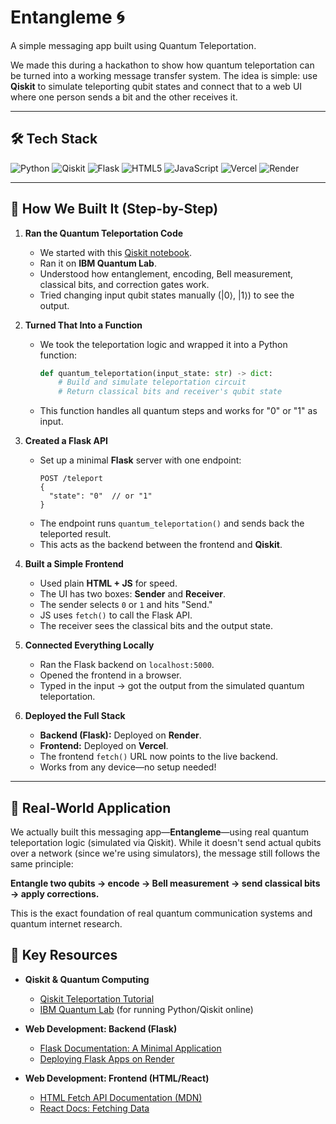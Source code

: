 # Entangleme 🌀

A simple messaging app built using Quantum Teleportation.

We made this during a hackathon to show how quantum teleportation can be turned into a working message transfer system. The idea is simple: use **Qiskit** to simulate teleporting qubit states and connect that to a web UI where one person sends a bit and the other receives it.

---

## 🛠️ Tech Stack

![Python](https://img.shields.io/badge/Python-3776AB?style=for-the-badge&logo=python&logoColor=white)
![Qiskit](https://img.shields.io/badge/Qiskit-6929C4?style=for-the-badge&logo=Qiskit&logoColor=white)
![Flask](https://img.shields.io/badge/Flask-000000?style=for-the-badge&logo=flask&logoColor=white)
![HTML5](https://img.shields.io/badge/HTML5-E34F26?style=for-the-badge&logo=html5&logoColor=white)
![JavaScript](https://img.shields.io/badge/JavaScript-F7DF1E?style=for-the-badge&logo=javascript&logoColor=black)
![Vercel](https://img.shields.io/badge/Vercel-000000?style=for-the-badge&logo=vercel&logoColor=white)
![Render](https://img.shields.io/badge/Render-46E3B7?style=for-the-badge&logo=render&logoColor=black)

---

## 🔧 How We Built It (Step-by-Step)

1.  **Ran the Quantum Teleportation Code**
    * We started with this [Qiskit notebook](https://github.com/qiskit-community/qiskit-community-tutorials/blob/master/Coding_With_Qiskit/ep5_Quantum_Teleportation.ipynb).
    * Ran it on **IBM Quantum Lab**.
    * Understood how entanglement, encoding, Bell measurement, classical bits, and correction gates work.
    * Tried changing input qubit states manually ($|0\rangle$, $|1\rangle$) to see the output.

2.  **Turned That Into a Function**
    * We took the teleportation logic and wrapped it into a Python function:
      ```python
      def quantum_teleportation(input_state: str) -> dict:
          # Build and simulate teleportation circuit
          # Return classical bits and receiver's qubit state
      ```
    * This function handles all quantum steps and works for "0" or "1" as input.

3.  **Created a Flask API**
    * Set up a minimal **Flask** server with one endpoint:
      ```
      POST /teleport
      {
        "state": "0"  // or "1"
      }
      ```
    * The endpoint runs `quantum_teleportation()` and sends back the teleported result.
    * This acts as the backend between the frontend and **Qiskit**.

4.  **Built a Simple Frontend**
    * Used plain **HTML + JS** for speed.
    * The UI has two boxes: **Sender** and **Receiver**.
    * The sender selects `0` or `1` and hits "Send."
    * JS uses `fetch()` to call the Flask API.
    * The receiver sees the classical bits and the output state.

5.  **Connected Everything Locally**
    * Ran the Flask backend on `localhost:5000`.
    * Opened the frontend in a browser.
    * Typed in the input → got the output from the simulated quantum teleportation.

6.  **Deployed the Full Stack**
    * **Backend (Flask):** Deployed on **Render**.
    * **Frontend:** Deployed on **Vercel**.
    * The frontend `fetch()` URL now points to the live backend.
    * Works from any device—no setup needed!

---

## 🧪 Real-World Application

We actually built this messaging app—**Entangleme**—using real quantum teleportation logic (simulated via Qiskit). While it doesn't send actual qubits over a network (since we're using simulators), the message still follows the same principle:

**Entangle two qubits → encode → Bell measurement → send classical bits → apply corrections.**

This is the exact foundation of real quantum communication systems and quantum internet research. 

## 🔑 Key Resources

* **Qiskit & Quantum Computing**
    * [Qiskit Teleportation Tutorial](https://www.youtube.com/watch?v=mMwovHK2NrE)
    * [IBM Quantum Lab](https://quantum-computing.ibm.com/) (for running Python/Qiskit online)

* **Web Development: Backend (Flask)**
    * [Flask Documentation: A Minimal Application](https://flask.palletsprojects.com/en/3.0.x/quickstart/#a-minimal-application)
    * [Deploying Flask Apps on Render](https://render.com/docs/deploy-flask)

* **Web Development: Frontend (HTML/React)**
    * [HTML Fetch API Documentation (MDN)](https://developer.mozilla.org/en-US/docs/Web/API/Fetch_API)
    * [React Docs: Fetching Data](https://react.dev/learn/synchronizing-with-effects#fetching-data)
